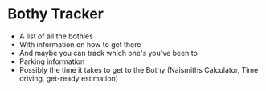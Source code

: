 # Bothy Tracker

* A list of all the bothies
* With information on how to get there
* And maybe you can track which one's you've been to
* Parking information
* Possibly the time it takes to get to the Bothy (Naismiths Calculator, Time driving, get-ready estimation)